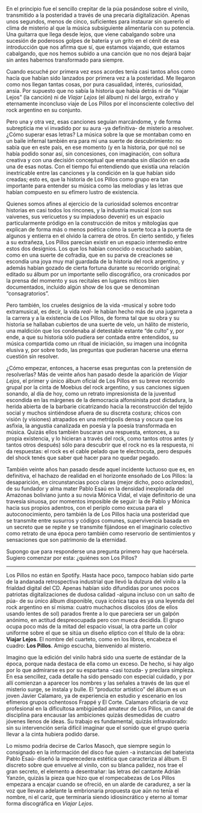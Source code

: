 En el principio fue el sencillo crepitar de la púa posándose sobre el vinilo, transmitido a la posteridad a través de una precaria digitalización. Apenas unos segundos, menos de cinco, suficientes para instaurar sin quererlo el clima de misterio al que la música subsiguiente alimentaría con su potencia. Una guitarra que llega desde lejos, que viene cabalgando sobre una sucesión de poderosos golpes de batería y un grito en el cénit de esa introducción que nos afirma que sí, que estamos viajando, que estamos cabalgando, que nos hemos subido a una canción que no nos dejará bajar sin antes habernos transformado para siempre.

Cuando escuché por primera vez esos acordes tenía casi tantos años como hacía que habían sido lanzados por primera vez a la posteridad. Me llegaron como nos llegan tantas cosas, por pura casualidad, interés, curiosidad, ansia. Por supuesto que no sabía la historia que había detrás ni de “Viajar Lejos” (la canción) ni de *Viajar Lejos* (el álbum) ni del largo, extraño y eternamente inconcluso viaje de Los Pillos por el inconsciente colectivo del rock argentino en su conjunto.

Pero una y otra vez, esas canciones seguían marcándome, y de forma subrepticia me vi invadido por su aura -ya definitiva- de misterio a resolver. ¿Cómo superar esas letras? La música sobre la que se montaban como en un baile infernal también era para mí una suerte de descubrimiento: no sabía que en este país, en ese momento (y en la historia, por qué no) se había podido sonar así, sin concesiones, con imaginación, con soltura creativa y con una decisión conceptual que emanaba sin dilación en cada una de esas notas. Con el tiempo fui entendiendo que existía una relación inextricable entre las canciones y la condición en la que habían sido creadas; esto es, que la historia de Los Pillos como grupo era tan importante para entender su música como las melodías y las letras que habían compuesto en su efímero lustro de existencia.

Quienes somos afines al ejercicio de la curiosidad solemos encontrar historias en casi todos los rincones, y la industria musical (con sus vaivenes, sus vericuetos y su impiadoso devenir) es un espacio particularmente pródigo en la construcción de mitos y mitologías que explican de forma más o menos poética cómo la suerte toca a la puerta de algunos y entierra en el olvido la carrera de otros. En cierto sentido, y fieles a su extrañeza, Los Pillos parecían existir en un espacio intermedio entre estos dos designios. Los que los habían conocido o escuchado sabían, como en una suerte de cofradía, que en su parva de creaciones se escondía una joya muy mal guardada de la historia del rock argentino, y además habían gozado de cierta fortuna durante su recorrido original: editado su álbum por un importante sello discográfico, ora cronicados por la prensa del momento y sus recitales en lugares míticos bien documentados, incluido algún show de los que se denominan “consagratorios”.

Pero también, los crueles designios de la vida -musical y sobre todo extramusical, es decir, la vida *real*- le habían hecho más de una jugarreta a la carrera y a la existencia de Los Pillos, de forma tal que su obra y su historia se hallaban cubiertos de una suerte de velo, un hálito de misterio, una maldición que los condenaba al detestable estante “de culto“ y, por ende, a que su historia sólo pudiera ser contada entre entendidos, su música compartida como un ritual de iniciación, su imagen una incógnita elusiva y, por sobre todo, las preguntas que pudieran hacerse una eterna cuestión sin resolver.

¿Cómo empezar, entonces, a hacerse esas preguntas con la pretensión de resolverlas? Más de veinte años han pasado desde la aparición de *Viajar Lejos*, el primer y único álbum oficial de Los Pillos en su breve recorrido grupal por la cinta de Moebius del rock argentino, y sus canciones siguen sonando, al día de hoy, como un retrato impresionista de la juventud escondida en las márgenes de la democracia alfonsinista post dictadura, la herida abierta de la barbarie cicatrizando hacia la reconstrucción del tejido social y muchos sintiéndose afuera de su discreta costura; chicos con visión (y visiones) atrapados en una metrópolis densa y oscura que los asfixia, la angustia canalizada en poesía y la poesía transformada en música. Quizás ellos también buscaran una respuesta, entonces, a su propia existencia, y lo hicieran a través del rock, como tantos otros antes (y tantos otros después) sólo para descubrir que el rock no es la respuesta, ni da respuestas: el rock es el cable pelado que te electrocuta, pero después del shock tenés que saber qué hacer para no quedar pegado.

También veinte años han pasado desde aquel incidente luctuoso que es, en definitiva, el hachazo de realidad en el horizonte ensoñado de Los Pillos: la desaparición, en circunstancias poco claras (mejor dicho, poco *aclaradas*), de su fundador y alma mater Pablo Esaú en la densidad inexplorada del Amazonas boliviano junto a su novia Mónica Vidal, el viaje definitorio de una travesía sinuosa, por momentos imposible de seguir: la de Pablo y Mónica hacia sus propios adentros, con el periplo como excusa para el autoconocimiento, pero también la de Los Pillos hacia una posteridad que se transmite entre susurros y códigos comunes, supervivencia basada en un secreto que se repite y se transmite fijándose en el imaginario colectivo como retrato de una época pero también como reservorio de sentimientos y sensaciones que son patrimonio de la eternidad.

Supongo que para responderse una pregunta primero hay que hacérsela. Sugiero comenzar por esta: ¿quiénes son Los Pillos?

- - - -

Los Pillos no están en Spotify. Hasta hace poco, tampoco habían sido parte de la andanada retrospectiva industrial que llevó la dulzura del vinilo a la frialdad digital del CD. Apenas habían sido difundidas por unos pocos patriotas digitalizaciones de dudosa calidad -alguna incluso con un salto de púa- de su único álbum disponible, cuya icónica tapa es ya una leyenda del rock argentino en sí misma: cuatro muchachos díscolos (dos de ellos usando lentes de sol) parados frente a lo que pareciera ser un galpón anónimo, en actitud despreocupada pero con mueca decidida. El grupo ocupa poco más de la mitad del espacio visual, la otra parte un color uniforme sobre el que se sitúa un diseño elíptico con el título de la obra: **Viajar Lejos**. El nombre del cuarteto, como en los libros, encabeza el cuadro: **Los Pillos**. Amigo escucha, bienvenido al misterio.

Imagino que la edición del vinilo habrá sido una suerte de estándar de la época, porque nada destaca de ella como un exceso. De hecho, si hay algo por lo que admirarse es por su espartana -casi tozuda- y preclara simpleza. En esa sencillez, cada detalle ha sido pensado con especial cuidado, y por allí comienzan a aparecer los nombres y las señales a través de las que el misterio surge, se instala y bulle. El “productor artístico” del álbum es un joven Javier Calamaro, ya de experiencia en estudio y escenario en los efímeros grupos ochentosos Frappé y El Corte. Calamaro oficiaría de voz profesional en la dificultosa ambigüedad amateur de Los Pillos, un canal de disciplina para encausar las ambiciones quizás desmedidas de cuatro jóvenes llenos de ideas. Su trabajo es fundamental, quizás infravalorado: sin su intervención sería difícil imaginar que el sonido que el grupo quería llevar a la cinta hubiera podido darse.

Lo mismo podría decirse de Carlos Masoch, que siempre según lo consignado en la información del disco fue quien -a instancias del baterista Pablo Esaú- diseñó la imperecedera estética que caracteriza al álbum. El discreto sobre que envuelve al vinilo, con su blanca palidez, nos trae el gran secreto, el elemento a desentrañar: las letras del cantante Adrián Yanzón, quizás la pieza que hizo que el rompecabezas de Los Pillos empezara a encajar cuando se ofreció, en un alarde de caradurez, a ser la voz que llevara adelante la embrionaria propuesta que aún no tenía el nombre, ni el cariz, que terminaría siendo idiosincrático y eterno al tomar forma discográfica en *Viajar Lejos*.
